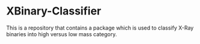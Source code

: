 # XBinary-Classifier
This is a repository that contains a package which is used to classify X-Ray binaries into high versus low mass category.
